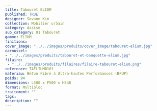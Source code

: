 ```yaml
---
title: Tabouret ELIUM 
published: TRUE
designer: Sovann Kim
collection: Mobilier urbain
category: Assise
sub_category: 01 Tabouret
gamme: ELIUM
finitions: 
cover_image: "../../images/produits/cover_image/tabouret-elium.jpg"
caroussel: 
- "../../images/produits/tabouret-et-banquette-elium.jpg"
filaire: 
 - "../../images/produits/filaires/filaire-tabouret-elium.png"
reference: TAELIUM0101
materiau: Béton Fibré à Ultra-hautes Performances (BFUP)
poids: 94
dimensions: L500 x P500 x H540
format: Multibloc
traitement: ""
tags: 
description: ""
---
```

